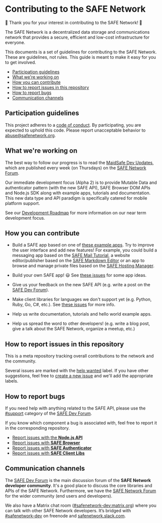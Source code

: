 # Contributing to the SAFE Network

:tada: Thank you for your interest in contributing to the SAFE Network! :tada:

The SAFE Network is a decentralized data storage and communications network that provides a secure, efficient and low-cost infrastructure for everyone.

This documents is a set of guidelines for contributing to the SAFE Network. These are guidelines, not rules. This guide is meant to make it easy for you to get involved.

* [Participation guidelines](#participation-guidelines)
* [What we're working on](#what-were-working-on)
* [How you can contribute](#how-you-can-contribute)
* [How to report issues in this repository](#how-to-report-issues-in-this-repository)
* [How to report bugs](#how-to-report-bugs)
* [Communication channels](#communication-channels)

## Participation guidelines

This project adheres to a [code of conduct](CODE_OF_CONDUCT.md). By participating, you are expected to uphold this code. Please report unacceptable behavior to abuse@safenetwork.org.

## What we're working on

The best way to follow our progress is to read the [MaidSafe Dev Updates](https://safenetforum.org/c/development/updates), which are published every week (on Thursdays) on the [SAFE Network Forum](https://safenetforum.org/).

Our immediate development focus (Alpha 2) is to provide Mutable Data and authenticator pattern (with the new SAFE API), SAFE Browser DOM APIs and Node.js SDK along with example apps, tutorials and documentation. This new data type and API paradigm is specifically catered for mobile platform support.

See our [Development Roadmap](https://maidsafe.net/roadmap_dev.html) for more information on our near term development focus.

## How you can contribute

- Build a SAFE app based on one of [these example apps](https://github.com/maidsafe/safe_examples/tree/dev). Try to improve the user interface and add new features! For example, you could build a messaging app based on the [SAFE Mail Tutorial](https://github.com/maidsafe/safe_examples/tree/dev/email_app), a website editor/publisher based on the [SAFE Markdown Editor](https://github.com/maidsafe/safe_examples/tree/dev/markdown_editor) or an app to browse and manage private files based on the [SAFE Hosting Manager](https://github.com/maidsafe/safe_examples/tree/dev/web_hosting_manager).

- Build your own SAFE app! :smiley: See [these issues](https://github.com/safenetwork/safenetwork/issues?q=is%3Aissue+is%3Aopen+label%3Aapps) for some app ideas.

- Give us your feedback on the new SAFE API (e.g. write a post on the [SAFE Dev Forum](https://forum.safedev.org/)).

- Make client libraries for languages we don't support yet (e.g. Python, Ruby, Go, C#, etc.). See [these issues](https://github.com/safenetwork/safenetwork/issues?q=is%3Aissue+is%3Aopen+label%3A%22client+libraries%22) for more info.

- Help us write documentation, tutorials and hello world example apps.

- Help us spread the word to other developers! (e.g. write a blog post, give a talk about the SAFE Network, organize a meetup, etc.)

## How to report issues in this repository

This is a meta repository tracking overall contributions to the network and the community.

Several issues are marked with the [help wanted](https://github.com/safenetwork/safenetwork/issues?q=is%3Aissue+is%3Aopen+label%3A%22help+wanted%22) label. If you have other suggestions, feel free to [create a new issue](https://github.com/safenetwork/safenetwork/issues/new) and we'll add the appropriate labels.

## How to report bugs

If you need help with anything related to the SAFE API, please use the [#support](https://forum.safedev.org/c/support) category of the [SAFE Dev Forum](https://forum.safedev.org/).

If you know which component a bug is associated with, feel free to report it in the corresponding repository.

* [Report issues with the **Node.js API**](https://github.com/maidsafe/safe_app_nodejs/issues)
* [Report issues with **SAFE Browser**](https://github.com/maidsafe/safe_browser/issues)
* [Report issues with **SAFE Authenticator**](https://github.com/maidsafe/beaker-plugin-safe-authenticator/issues)
* [Report issues with **SAFE Client Libs**](https://github.com/maidsafe/safe_client_libs/issues)

## Communication channels

The [SAFE Dev Forum](https://forum.safedev.org/) is the main discussion forum of the **SAFE Network developer community**. It's a good place to discuss the core libraries and APIs of the SAFE Network. Furthermore, we have the [SAFE Network Forum](https://safenetforum.org/) for the wider community (end users and developers).

We also have a Matrix chat room ([#safenetwork-dev:matrix.org](https://riot.im/app/#/room/#safenetwork-dev:matrix.org)) where you can talk with other SAFE Network developers. It’s bridged with [#safenetwork-dev](https://kiwiirc.com/client/irc.freenode.net/safenetwork-dev) on freenode and [safenetwork.slack.com](https://slack.safenetwork.org/).
